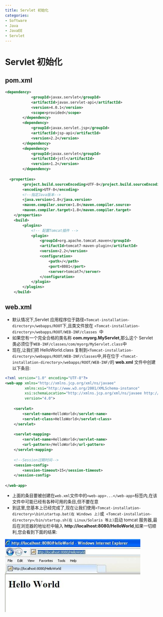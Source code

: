```yaml
---
title: Servlet 初始化
categories:
- Software
- Java
- JavaEE
- Servlet
---
```

# Servlet 初始化

## pom.xml

```xml
<dependency>
            <groupId>javax.servlet</groupId>
            <artifactId>javax.servlet-api</artifactId>
            <version>4.0.1</version>
            <scope>provided</scope>
        </dependency>
        <dependency>
            <groupId>javax.servlet.jsp</groupId>
            <artifactId>jsp-api</artifactId>
            <version>2.2</version>
        </dependency>
        <dependency>
            <groupId>javax.servlet</groupId>
            <artifactId>jstl</artifactId>
            <version>1.2</version>
        </dependency>

  <properties>
        <project.build.sourceEncoding>UTF-8</project.build.sourceEncoding>
        <encoding>UTF-8</encoding>
        <!--指定Java版本-->
        <java.version>1.8</java.version>
        <maven.compiler.source>1.8</maven.compiler.source>
        <maven.compiler.target>1.8</maven.compiler.target>
    </properties>
    <build>
        <plugins>
            <!-- 配置Tomcat插件 -->
            <plugin>
                <groupId>org.apache.tomcat.maven</groupId>
                <artifactId>tomcat7-maven-plugin</artifactId>
                <version>2.2</version>
                <configuration>
                    <path>/</path>
                    <port>8081</port>
                    <server>tomcat7</server>
                </configuration>
            </plugin>
        </plugins>
    </build>
```

## web.xml

- 默认情况下,Servlet 应用程序位于路径` <Tomcat-installation-directory>/webapps/ROOT `下,且类文件放在 `<Tomcat-installation-directory>/webapps/ROOT/WEB-INF/classes `中
- 如果您有一个完全合格的类名称 **com.myorg.MyServlet**,那么这个 Servlet 类必须位于`WEB-INF/classes/com/myorg/MyServlet.class`中
- 现在,让我们把 HelloWorld.class 复制到`<Tomcat-installation-directory>/webapps/ROOT/WEB-INF/classes`中,并在位于 `<Tomcat-installation-directory>/webapps/ROOT/WEB-INF/`的 **web.xml** 文件中创建以下条目:

```xml
<?xml version="1.0" encoding="UTF-8"?>
<web-app xmlns="http://xmlns.jcp.org/xml/ns/javaee"
         xmlns:xsi="http://www.w3.org/2001/XMLSchema-instance"
         xsi:schemaLocation="http://xmlns.jcp.org/xml/ns/javaee http://xmlns.jcp.org/xml/ns/javaee/web-app_4_0.xsd"
         version="4.0">

    <servlet>
        <servlet-name>HelloWorld</servlet-name>
        <servlet-class>HelloWorld</servlet-class>
    </servlet>

    <servlet-mapping>
        <servlet-name>HelloWorld</servlet-name>
        <url-pattern>/HelloWorld</url-pattern>
    </servlet-mapping>

    <!--Session过期时间-->
    <session-config>
        <session-timeout>15</session-timeout>
    </session-config>

</web-app>
```

- 上面的条目要被创建在`web.xml`文件中的`<web-app>...</web-app>`标签内,在该文件中可能已经有各种可用的条目,但不要在意
- 到这里,您基本上已经完成了,现在让我们使用`<Tomcat-installation-directory>\bin\startup.bat(在 Windows 上)`或` <Tomcat-installation-directory>/bin/startup.sh(在 Linux/Solaris 等上)`启动 tomcat 服务器,最后在浏览器的地址栏中输入 **http://localhost:8080/HelloWorld**,如果一切顺利,您会看到下面的结果:

![](https://raw.githubusercontent.com/LuShan123888/Files/main/Pictures/2020-12-10-2020-11-15-servlet-example-5017053.jpg)
